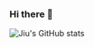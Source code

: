 ### Hi there 👋

<!--
**parkjiu0208/parkjiu0208** is a ✨ _special_ ✨ repository because its `README.md` (this file) appears on your GitHub profile.

Here are some ideas to get you started:

- 🔭 I’m currently working on ...
- 🌱 I’m currently learning java
- 👯 I’m looking to collaborate on ...
- 🤔 I’m looking for help with ...
- 💬 Ask me about ...
- 📫 How to reach me: joy002208@gmail.com
- 😄 Pronouns: ...
- ⚡ Fun fact: ...
-->


![Jiu's GitHub stats](https://github-readme-stats.vercel.app/api?username=parkjiu0208&show_icons=true&theme=radical)

